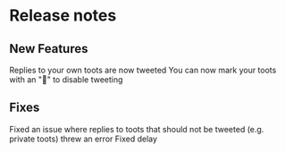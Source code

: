 # Release notes

## New Features
Replies to your own toots are now tweeted
You can now mark your toots with an "🐘" to disable tweeting

## Fixes
Fixed an issue where replies to toots that should not be tweeted (e.g. private toots) threw an error
Fixed delay


